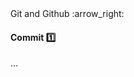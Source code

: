 <link rel="stylesheet" href="{{baseUrl}}/css/textbook.css">

<div class="website-content">

<div id="path">Git and Github :arrow_right: </div>

<div id="title">

#### Commit :one:

</div>

<div id="body">

...

</div>

</div>
